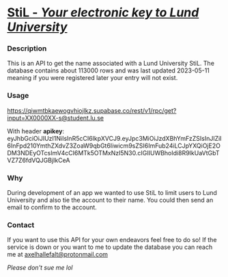 # [StiL - <em>Your electronic key to Lund University</em>](https://03haax.github.io/stil)

### Description
This is an API to get the name associated with a Lund University StiL. The database contains about 113000 rows and was last updated 2023-05-11 meaning if you were registered later your entry will not exist.

### Usage
https://qiwmtbkaewogvhiojlkz.supabase.co/rest/v1/rpc/get?input=XX0000XX-s@student.lu.se

With header **apikey**:
eyJhbGciOiJIUzI1NiIsInR5cCI6IkpXVCJ9.eyJpc3MiOiJzdXBhYmFzZSIsInJlZiI6InFpd210YmthZXdvZ3ZoaW9qbGt6Iiwicm9sZSI6ImFub24iLCJpYXQiOjE2ODM3NDEyOTcsImV4cCI6MTk5OTMxNzI5N30.cIGIIUWBhoIdi8R9IkUaVtGbTVZ7Z6fdVQJGBjIkCeA

### Why
During development of an app we wanted to use StiL to limit users to Lund University and also tie the account to their name. You could then send an email to confirm to the account.

### Contact
If you want to use this API for your own endeavors feel free to do so! If the service is down or you want to me to update the database you can reach me at [axelhallefalt@protonmail.com](mailto:axelhallefalt@protonmail.com)

<em>Please don't sue me lol</em>
